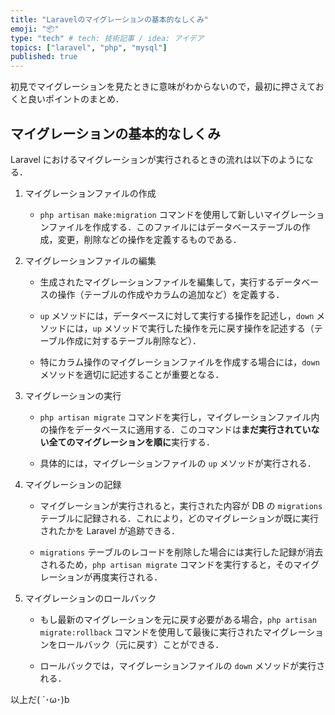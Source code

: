 ```yaml
---
title: "Laravelのマイグレーションの基本的なしくみ"
emoji: "📦️"
type: "tech" # tech: 技術記事 / idea: アイデア
topics: ["laravel", "php", "mysql"]
published: true
---
```


初見でマイグレーションを見たときに意味がわからないので，最初に押さえておくと良いポイントのまとめ．

## マイグレーションの基本的なしくみ

Laravel におけるマイグレーションが実行されるときの流れは以下のようになる．

1. マイグレーションファイルの作成

   - `php artisan make:migration` コマンドを使用して新しいマイグレーションファイルを作成する．このファイルにはデータベーステーブルの作成，変更，削除などの操作を定義するものである．

2. マイグレーションファイルの編集

   - 生成されたマイグレーションファイルを編集して，実行するデータベースの操作（テーブルの作成やカラムの追加など）を定義する．

   - `up` メソッドには，データベースに対して実行する操作を記述し，`down` メソッドには，`up` メソッドで実行した操作を元に戻す操作を記述する（テーブル作成に対するテーブル削除など）．

   - 特にカラム操作のマイグレーションファイルを作成する場合には，`down` メソッドを適切に記述することが重要となる．

3. マイグレーションの実行

   - `php artisan migrate` コマンドを実行し，マイグレーションファイル内の操作をデータベースに適用する．このコマンドは**まだ実行されていない全てのマイグレーションを順に**実行する．

   - 具体的には，マイグレーションファイルの `up` メソッドが実行される．

4. マイグレーションの記録

   - マイグレーションが実行されると，実行された内容が DB の `migrations` テーブルに記録される．これにより，どのマイグレーションが既に実行されたかを Laravel が追跡できる．

   - `migrations` テーブルのレコードを削除した場合には実行した記録が消去されるため，`php artisan migrate` コマンドを実行すると，そのマイグレーションが再度実行される．

5. マイグレーションのロールバック

   - もし最新のマイグレーションを元に戻す必要がある場合，`php artisan migrate:rollback` コマンドを使用して最後に実行されたマイグレーションをロールバック（元に戻す）ことができる．

   - ロールバックでは，マイグレーションファイルの `down` メソッドが実行される．

以上だ( `･ω･)b
